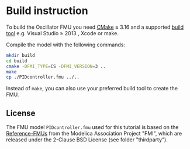 # Build instruction

To build the Oscillator FMU you need [CMake](https://cmake.org/) &GreaterEqual; 3.16 and a supported [build tool](https://cmake.org/cmake/help/latest/manual/cmake-generators.7.html) e.g. Visual Studio &GreaterEqual; 2013 , Xcode or make.

Compile the model with the following commands:

```bash
mkdir build
cd build
cmake -DFMI_TYPE=CS -DFMI_VERSION=3 ..
make
cp ./PIDcontroller.fmu ../..
```

Instead of `make`, you can also use your preferred build tool to create the FMU.

## License

The FMU model `PIDcontroller.fmu` used for this tutorial is based on the [Reference-FMUs](https://github.com/modelica/Reference-FMUs) from the Modelica Association Project "FMI", which are released under the 2-Clause BSD License (see folder "thirdparty").
